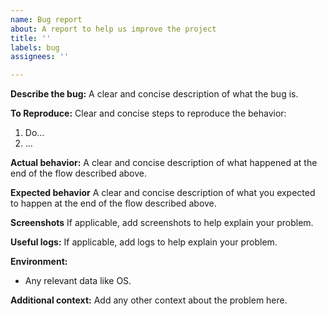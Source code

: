 ```yaml
---
name: Bug report
about: A report to help us improve the project
title: ''
labels: bug
assignees: ''

---
```


**Describe the bug:**
A clear and concise description of what the bug is.

**To Reproduce:**
Clear and concise steps to reproduce the behavior:
1. Do...
2. ...

**Actual behavior:**
A clear and concise description of what happened at the end of the flow described above.

**Expected behavior**
A clear and concise description of what you expected to happen at the end of the flow described above.

**Screenshots**
If applicable, add screenshots to help explain your problem.

**Useful logs:**
If applicable, add logs to help explain your problem.

**Environment:**
 - Any relevant data like OS.

**Additional context:**
Add any other context about the problem here.
